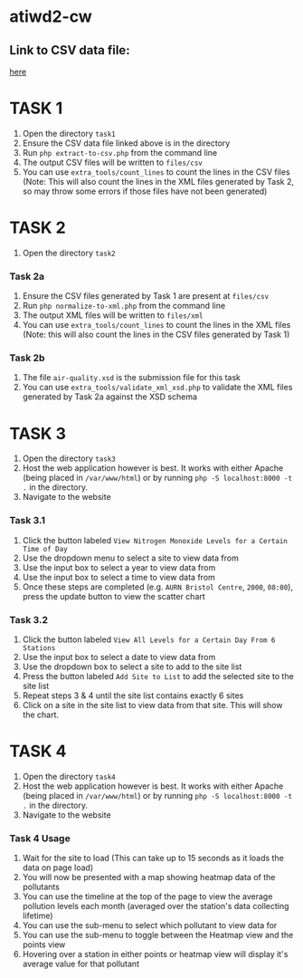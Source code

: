 # atiwd2-cw

## Link to CSV data file:
[here](https://fetstudy.uwe.ac.uk/~p-chatterjee/2020-21/modules/atwd2/assignment/air-quality-data-2004-2019.zip)

# TASK 1
1. Open the directory `task1`
2. Ensure the CSV data file linked above is in the directory
3. Run `php extract-to-csv.php` from the command line
4. The output CSV files will be written to `files/csv`
5. You can use `extra_tools/count_lines` to count the lines in the CSV files (Note: This will also count the lines
in the XML files generated by Task 2, so may throw some errors if those files have not been generated)

# TASK 2
1. Open the directory `task2`

### Task 2a
1. Ensure the CSV files generated by Task 1 are present at `files/csv`
2. Run `php normalize-to-xml.php` from the command line
3. The output XML files will be written to `files/xml`
4. You can use `extra_tools/count_lines` to count the lines in the XML files (Note: this will also count the lines
in the CSV files generated by Task 1)

### Task 2b
1. The file `air-quality.xsd` is the submission file for this task
2. You can use `extra_tools/validate_xml_xsd.php` to validate the XML files generated by Task 2a against the XSD schema

# TASK 3
1. Open the directory `task3`
2. Host the web application however is best. It works with either Apache (being placed in `/var/www/html`) or by running
`php -S localhost:8000 -t .` in the directory.
3. Navigate to the website

### Task 3.1
1. Click the button labeled `View Nitrogen Monoxide Levels for a Certain Time of Day`
2. Use the dropdown menu to select a site to view data from
3. Use the input box to select a year to view data from
4. Use the input box to select a time to view data from
5. Once these steps are completed (e.g. `AURN Bristol Centre`, `2000`, `08:00`), press the update button to view the scatter chart

### Task 3.2
1. Click the button labeled `View All Levels for a Certain Day From 6 Stations`
2. Use the input box to select a date to view data from
3. Use the dropdown box to select a site to add to the site list
4. Press the button labeled `Add Site to List` to add the selected site to the site list
5. Repeat steps 3 & 4 until the site list contains exactly 6 sites
6. Click on a site in the site list to view data from that site. This will show the chart.

# TASK 4
1. Open the directory `task4`
2. Host the web application however is best. It works with either Apache (being placed in `/var/www/html`) or by running
`php -S localhost:8000 -t .` in the directory.
3. Navigate to the website

### Task 4 Usage
1. Wait for the site to load (This can take up to 15 seconds as it loads the data on page load)
2. You will now be presented with a map showing heatmap data of the pollutants
3. You can use the timeline at the top of the page to view the average pollution levels each month
(averaged over the station's data collecting lifetime)
4. You can use the sub-menu to select which pollutant to view data for
5. You can use the sub-menu to toggle between the Heatmap view and the points view
6. Hovering over a station in either points or heatmap view will display it's average value for that pollutant